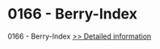 # 0166 - Berry-Index
0166 - Berry-Index
[>> Detailed information](https://secure.shareit.com/shareit/product.html?productid=301001441&affiliateid=200057808)